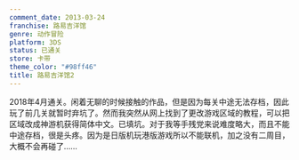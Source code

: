 ```yaml
---
comment_date: 2013-03-24
franchise: 路易吉洋馆
genre: 动作冒险
platform: 3DS
status: 已通关
store: 卡带
theme_color: "#98ff46"
title: 路易吉洋馆2
---
```

2018年4月通关。闲着无聊的时候接触的作品，但是因为每关中途无法存档，因此玩了前几关就暂时弃坑了。然而我突然从网上找到了更改游戏区域的教程，可以把区域改成神游机获得简体中文。已填坑。对于我等手残党来说难度略大，而且不能中途存档，很是头疼。因为是日版机玩港版游戏所以不能联机，加之没有二周目，大概不会再碰了……